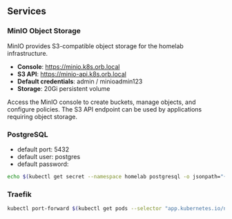 ## Services

### MinIO Object Storage

MinIO provides S3-compatible object storage for the homelab infrastructure.

- **Console**: https://minio.k8s.orb.local
- **S3 API**: https://minio-api.k8s.orb.local
- **Default credentials**: admin / minioadmin123
- **Storage**: 20Gi persistent volume

Access the MinIO console to create buckets, manage objects, and configure policies. The S3 API endpoint can be used by applications requiring object storage.

### PostgreSQL

- default port: 5432
- default user: postgres
- default password:

```bash
echo $(kubectl get secret --namespace homelab postgresql -o jsonpath="{.data.postgres-password}" | base64 --decode)
```

### Traefik

```bash
kubectl port-forward $(kubectl get pods --selector "app.kubernetes.io/name=traefik" --output=name --namespace=traefik) --namespace=traefik 8080:8080
```
